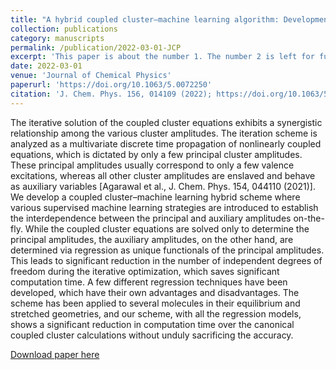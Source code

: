 ```yaml
---
title: "A hybrid coupled cluster–machine learning algorithm: Development of various regression models and benchmark applications"
collection: publications
category: manuscripts
permalink: /publication/2022-03-01-JCP
excerpt: 'This paper is about the number 1. The number 2 is left for future work.'
date: 2022-03-01
venue: 'Journal of Chemical Physics'
paperurl: 'https://doi.org/10.1063/5.0072250'
citation: 'J. Chem. Phys. 156, 014109 (2022); https://doi.org/10.1063/5.0072250'
---
```


The iterative solution of the coupled cluster equations exhibits a synergistic relationship among the various cluster amplitudes. The iteration scheme is analyzed as a multivariate discrete time propagation of nonlinearly coupled equations, which is dictated by only a few principal cluster amplitudes. These principal amplitudes usually correspond to only a few valence excitations, whereas all other cluster amplitudes are enslaved and behave as auxiliary variables [Agarawal et al., J. Chem. Phys. 154, 044110 (2021)]. We develop a coupled cluster–machine learning hybrid scheme where various supervised machine learning strategies are introduced to establish the interdependence between the principal and auxiliary amplitudes on-the-fly. While the coupled cluster equations are solved only to determine the principal amplitudes, the auxiliary amplitudes, on the other hand, are determined via regression as unique functionals of the principal amplitudes. This leads to significant reduction in the number of independent degrees of freedom during the iterative optimization, which saves significant computation time. A few different regression techniques have been developed, which have their own advantages and disadvantages. The scheme has been applied to several molecules in their equilibrium and stretched geometries, and our scheme, with all the regression models, shows a significant
reduction in computation time over the canonical coupled cluster calculations without unduly sacrificing the accuracy.

[Download paper here](https://doi.org/10.1063/5.0072250)
